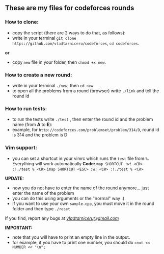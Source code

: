 ## These are my files for codeforces rounds ##
### How to clone: ###
- copy the script (there are 2 ways to do that, as follows):
- write in your terminal `git clone https://github.com/vladtarniceru/codeforces`, `cd codeforces`.

**or**
- copy `new` file in your folder, then `chmod +x new`.

### How to create a new round: ###
- write in your terminal `./new`, then `cd new`
- to open all the problems from a round (browser) write `./link` and tell the round id

### How to run tests: ###

- to run the tests write `./test` , then enter the round id and the problem name (from **A** to **E**):
- example, for `http://codeforces.com/problemset/problem/314/D`, round id is 314 and the problem is D

### Vim support: ###
- you can set a shortcut in your vimrc which runs the `test` file from `%`. Everything will work automatically
**Code:**
  `map SHORTCUT :w! <CR> :!./test % <CR>`
  `imap SHORTCUT <ESC> :w! <CR> :!./test % <CR>`

**UPDATE:**
- now you do not have to enter the name of the round anymore... just enter the name of the problem
- you can do this using arguments or the "normal" way :)
- if you want to use your own `sample.cpp`, you must move it in the round folder and then type `./reset`

If you find, report any bugs at *vladtarniceru@gmail.com*

**IMPORTANT:**
- note that you will have to print an empty line in the output.
- for example, if you have to print one number, you should do `cout << NUMBER << "\n";`
